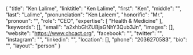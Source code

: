{
  "title": "Ken Lalime",
  "linktitle": "Ken Lalime",
  "first": "Ken",
  "middle": "",
  "last": "Lalime",
  "pronunciation": "Ken Laleem",
  "honorific": "Mr.",
  "pronoun": "",
  "role": "CEO",
  "expertise": [
    "Health & Medicine"
  ],
  "keywords": [],
  "email": "a2xhbGltZUBjaGNhY3Qub3Jn",
  "images": [],
  "website": "https://www.chcact.org",
  "facebook": "",
  "twitter": "",
  "instagram": "",
  "linkedin": "",
  "location": [],
  "phone": "2036270583",
  "bio": "",
  "layout": "person"
}
